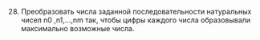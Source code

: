 28. Преобразовать  числа  заданной  последовательности  натуральных   чисел  n0 ,n1,...,nm так, чтобы цифры каждого числа образовывали максимально возможные числа. 